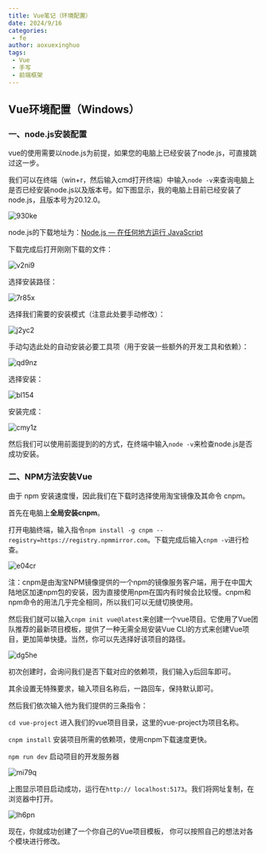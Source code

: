```yaml
---
title: Vue笔记（环境配置）
date: 2024/9/16
categories:
 - fe
author: aoxuexinghuo
tags:
 - Vue
 - 手写
 - 前端框架
---
```

## Vue环境配置（Windows）

### 一、node.js安装配置

 vue的使用需要以node.js为前提，如果您的电脑上已经安装了node.js，可直接跳过这一步。

 我们可以在终端（win+r，然后输入cmd打开终端）中输入`node -v`来查询电脑上是否已经安装node.js以及版本号。如下图显示，我的电脑上目前已经安装了node.js，且版本号为20.12.0。

![930ke](https://raw.githubusercontent.com/Emisaber/pic_obsidian/main/930ke.png)

node.js的下载地址为：[Node.js — 在任何地方运行 JavaScript](https://nodejs.org/zh-cn)

下载完成后打开刚刚下载的文件：

![v2ni9](https://raw.githubusercontent.com/Emisaber/pic_obsidian/main/v2ni9.png)

选择安装路径：

![7r85x](https://raw.githubusercontent.com/Emisaber/pic_obsidian/main/7r85x.png)

选择我们需要的安装模式（注意此处要手动修改）：

![j2yc2](https://raw.githubusercontent.com/Emisaber/pic_obsidian/main/j2yc2.png)

手动勾选此处的自动安装必要工具项（用于安装一些额外的开发工具和依赖）：

![qd9nz](https://raw.githubusercontent.com/Emisaber/pic_obsidian/main/qd9nz.png)

选择安装：

![bl154](https://raw.githubusercontent.com/Emisaber/pic_obsidian/main/bl154.png)

安装完成：

![cmy1z](https://raw.githubusercontent.com/Emisaber/pic_obsidian/main/cmy1z.png)

 然后我们可以使用前面提到的的方式，在终端中输入`node -v`来检查node.js是否成功安装。

### 二、NPM方法安装Vue

由于 npm 安装速度慢，因此我们在下载时选择使用淘宝镜像及其命令 cnpm。

首先在电脑上**全局安装cnpm**。

打开电脑终端，输入指令`npm install -g cnpm --registry=https://registry.npmmirror.com`。下载完成后输入`cnpm -v`进行检查。

![e04cr](https://raw.githubusercontent.com/Emisaber/pic_obsidian/main/e04cr.png)

注：cnpm是由淘宝NPM镜像提供的一个npm的镜像服务客户端，用于在中国大陆地区加速npm包的安装，因为直接使用npm在国内有时候会比较慢。cnpm和npm命令的用法几乎完全相同，所以我们可以无缝切换使用。

然后我们就可以输入`cnpm init vue@latest`来创建一个vue项目。它使用了Vue团队推荐的最新项目模板，提供了一种无需全局安装Vue CLI的方式来创建Vue项目，更加简单快捷。当然，你可以先选择好该项目的路径。

![dg5he](https://raw.githubusercontent.com/Emisaber/pic_obsidian/main/dg5he.png)

初次创建时，会询问我们是否下载对应的依赖项，我们输入y后回车即可。

其余设置无特殊要求，输入项目名称后，一路回车，保持默认即可。

然后我们依次输入他为我们提供的三条指令：

`cd vue-project`     进入我们的vue项目目录，这里的vue-project为项目名称。

`cnpm install`      安装项目所需的依赖项，使用cnpm下载速度更快。

`npm run dev`      启动项目的开发服务器

![mi79q](https://raw.githubusercontent.com/Emisaber/pic_obsidian/main/mi79q.png)

上图显示项目启动成功，运行在`http:// localhost:5173`。我们将网址复制，在浏览器中打开。

![lh6pn](https://raw.githubusercontent.com/Emisaber/pic_obsidian/main/lh6pn.png)

现在，你就成功创建了一个你自己的Vue项目模板， 你可以按照自己的想法对各个模块进行修改。